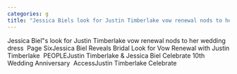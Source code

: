 ```yaml
---
categories: g
title: "Jessica Biels look for Justin Timberlake vow renewal nods to her wedding dress  Page Six"
---
```

Jessica Biel"s look for Justin Timberlake vow renewal nods to her wedding dress&nbsp;&nbsp;Page SixJessica Biel Reveals Bridal Look for Vow Renewal with Justin Timberlake&nbsp;&nbsp;PEOPLEJustin Timberlake & Jessica Biel Celebrate 10th Wedding Anniversary&nbsp;&nbsp;AccessJustin Timberlake Celebrate